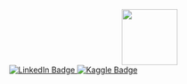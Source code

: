 <div id="header" align="center">
  <img src="https://media.giphy.com/media/M9gbBd9nbDrOTu1Mqx/giphy.gif" width="100"/>
</div>


<div id="badges">
  <a href="https://linkedin.com/in/андрей-ильин">
    <img src="https://img.shields.io/badge/LinkedIn-blue?style=for-the-badge&logo=linkedin&logoColor=white" alt="LinkedIn Badge"/>
  </a>
  <a href="https://www.kaggle.com/andrejilin">
    <img src="https://img.shields.io/badge/Kaggle-blue?logo=K&logoColor=white&style=for-the-badge" alt="Kaggle Badge"/>
  </a>
</div>
